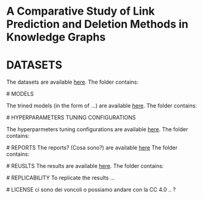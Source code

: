 # A Comparative Study of Link Prediction and Deletion Methods in Knowledge Graphs



# DATASETS

The datasets are available <a href="https://drive.google.com/drive/folders/1VkPBBpiLptT3LJIzsUXMjxTtKUb_vbir?usp=share_link">here</a>.
The folder contains:

# MODELS

The trined models (in the form of ...) are available <a href="https://drive.google.com/drive/folders/1ly6t3i8ITzT_pxH9cg3Da8aXVx-odtFP?usp=share_link">here</a>. 
The folder contains:


# HYPERPARAMETERS TUNING CONFIGURATIONS

The hyperparmeters tuning configurations are available <a href="https://drive.google.com/drive/folders/1ClX7M6PbAgxCLeZbBVjP1jwWyFaEXWiB?usp=share_link">here</a>.
The folder contains:


# REPORTS
The reports? (Cosa sono?) are available <a href="https://drive.google.com/drive/folders/1zy0VyJXzL4vpIVju3p8SmSa33XOGQsbZ?usp=share_link">here</a>
The folder contains:

# REUSLTS
The results are available <a href="https://drive.google.com/drive/folders/1-NY77jtqSWJx_-csWVlWBeH-LFyZ3ili?usp=share_link">here</a>.
The folder contains:


# REPLICABILITY
To replicate the results ...


# LICENSE
ci sono dei voncoli o possiamo andare con la CC 4.0 .. ?

